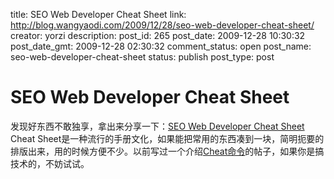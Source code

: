 title: SEO Web Developer Cheat Sheet
link: http://blog.wangyaodi.com/2009/12/28/seo-web-developer-cheat-sheet/
creator: yorzi
description: 
post_id: 265
post_date: 2009-12-28 10:30:32
post_date_gmt: 2009-12-28 02:30:32
comment_status: open
post_name: seo-web-developer-cheat-sheet
status: publish
post_type: post

# SEO Web Developer Cheat Sheet

发现好东西不敢独享，拿出来分享一下：[SEO Web Developer Cheat Sheet](/wp-content/uploads/2009/12/SEO_Web_Developer_Cheat_Sheet.pdf) Cheat Sheet是一种流行的手册文化，如果能把常用的东西凑到一块，简明扼要的排版出来，用的时候方便不少。以前写过一个介绍[Cheat命令](http://blog.wangyaodi.com/2009/11/11/cheat-sheet-in-terminal/)的帖子，如果你是搞技术的，不妨试试。
